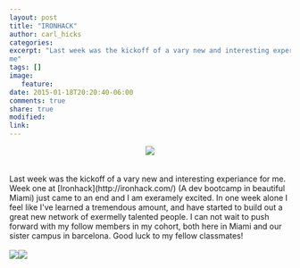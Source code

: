 ```yaml
---
layout: post
title: "IRONHACK"
author: carl_hicks
categories:
excerpt: "Last week was the kickoff of a vary new and interesting experiance for
me"
tags: []
image:
   feature:
date: 2015-01-18T20:20:40-06:00
comments: true
share: true
modified:
link:
---
```



<center><img src="{{ Site.url }}/images/ironhack-black-logo.png"></center>
<br>
<br>
Last week was the kickoff of a vary new and interesting experiance for me. Week one at [Ironhack](http://ironhack.com/) (A dev bootcamp in beautiful Miami) just came to an end and I am exeramely excited. In one week alone I feel like I've learned a tremendous amount, and have started to build out a great new network of exermelly talented people. I can not wait to push forward with my follow members in my cohort, both here in Miami and our sister campus in barcelona. Good luck to my fellow classmates!
<br>
<br>
<img src="{{ Site.url }}/images/IronHack1.png"><img src="{{ Site.url }}/images/Ironhack2.png">
